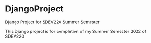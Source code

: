 # DjangoProject
Django Project for SDEV220 Summer Semester

This Django project is for completion of my Summer Semester 2022 of SDEV220
